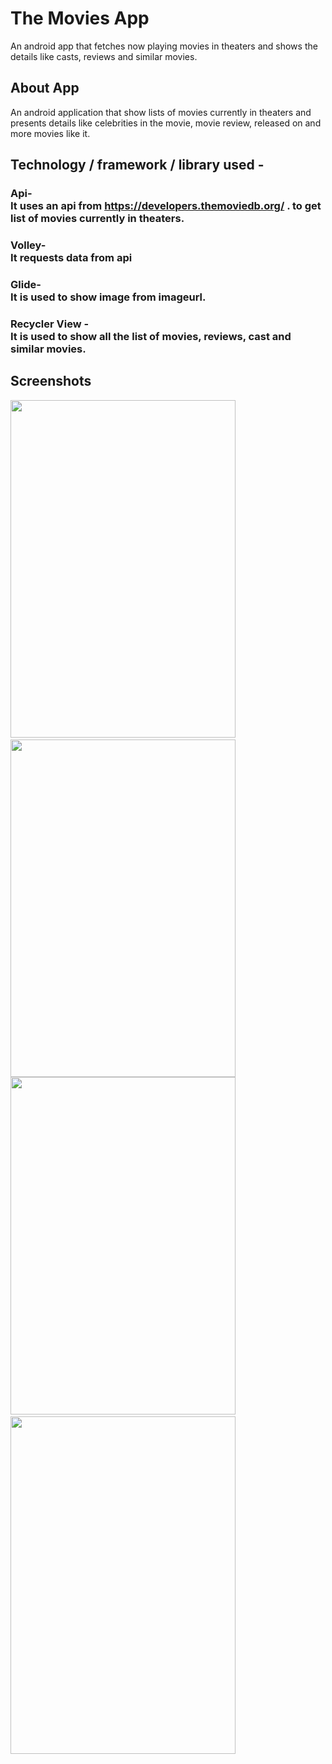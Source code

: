 # The Movies App
An android app that fetches now playing movies in theaters and shows the details like casts, reviews and similar movies.

## About App
An android application that show lists of movies currently in theaters and presents details like celebrities in the movie, movie review,
released on and more movies like it.

## Technology / framework / library used -
### Api- <br>It uses an api from https://developers.themoviedb.org/ . to get list of movies currently in theaters.
### Volley- <br> It requests data from api
### Glide- <br> It is used to show image from imageurl.
### Recycler View - <br> It is used to show all the list of movies, reviews, cast and similar movies.

<!-- ![MvApp1](https://github.com/Tr4ce007/MoviesApp_Api_Json_Volley_RecyclerView_TheMovieDB/assets/76108780/caacd854-e202-415c-b637-0750f41d78e1) -->
<!-- ![MvApp2](https://github.com/Tr4ce007/MoviesApp_Api_Json_Volley_RecyclerView_TheMovieDB/assets/76108780/2ee2443b-41e9-4b71-95a4-fb937c95e3e7) -->
<!-- ![MvApp3](https://github.com/Tr4ce007/MoviesApp_Api_Json_Volley_RecyclerView_TheMovieDB/assets/76108780/ded92a80-f50c-4c47-b68f-a3af967d5c25) -->
<!-- ![MvApp4](https://github.com/Tr4ce007/MoviesApp_Api_Json_Volley_RecyclerView_TheMovieDB/assets/76108780/db12c01b-d6bd-4491-bbf7-525bd431b892) -->

## Screenshots
<pre>
<img src="https://github.com/Tr4ce007/MoviesApp_Api_Json_Volley_RecyclerView_TheMovieDB/assets/76108780/caacd854-e202-415c-b637-0750f41d78e1" width="360" height="540"> 
<img src="https://github.com/Tr4ce007/MoviesApp_Api_Json_Volley_RecyclerView_TheMovieDB/assets/76108780/2ee2443b-41e9-4b71-95a4-fb937c95e3e7" width="360" height="540">
<img src="https://github.com/Tr4ce007/MoviesApp_Api_Json_Volley_RecyclerView_TheMovieDB/assets/76108780/ded92a80-f50c-4c47-b68f-a3af967d5c25" width="360" height="540"> 
<img src="https://github.com/Tr4ce007/MoviesApp_Api_Json_Volley_RecyclerView_TheMovieDB/assets/76108780/db12c01b-d6bd-4491-bbf7-525bd431b892" width="360" height="540">
</pre>
